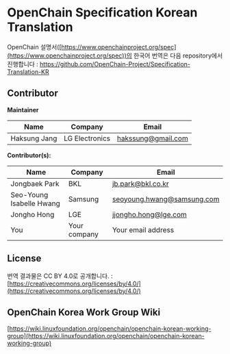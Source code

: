
# OpenChain Specification Korean Translation

OpenChain 설명서([https://www.openchainproject.org/spec](https://www.openchainproject.org/spec))의 한국어 번역은 다음 repository에서 진행합니다 : https://github.com/OpenChain-Project/Specification-Translation-KR


## Contributor
**Maintainer**

| Name | Company | Email |
|--|--|--|
| Haksung Jang | LG Electronics | hakssung@gmail.com |

**Contributor(s):**

| Name | Company | Email |
|--|--|--|
| Jongbaek Park | BKL | jb.park@bkl.co.kr |
| Seo-Young Isabelle Hwang | Samsung | seoyoung.hwang@samsung.com |
| Jongho Hong | LGE | jjongho.hong@lge.com |
| You | Your company | Your email address |

## License
번역 결과물은 CC BY 4.0로 공개합니다. : [https://creativecommons.org/licenses/by/4.0/](https://creativecommons.org/licenses/by/4.0/)

## OpenChain Korea Work Group Wiki
[https://wiki.linuxfoundation.org/openchain/openchain-korean-working-group](https://wiki.linuxfoundation.org/openchain/openchain-korean-working-group)


